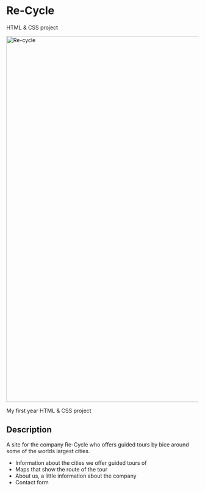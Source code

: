 # Re-Cycle
HTML &amp; CSS project

<img width="960" alt="Re-cycle" src="https://user-images.githubusercontent.com/65275228/206181742-de07d346-5e9c-4470-814d-00eddd2bba06.png">

My first year HTML & CSS project

## Description

A site for the company Re-Cycle who offers guided tours by bice around some of the worlds largest cities. 

* Information about the cities we offer guided tours of
* Maps that show the route of the tour
* About us, a little information about the company
* Contact form


